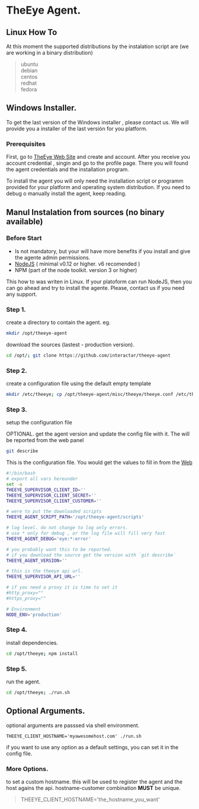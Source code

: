 

# TheEye Agent.


## Linux How To

At this moment the supported distributions by the instalation script are (we are working in a binary distribution)

> ubuntu   
> debian   
> centos   
> redhat   
> fedora   


## Windows Installer.

To get the last version of the Windows installer , please contact us.
We will provide you a installer of the last versión for you platform.

### Prerequisites

First, go to [TheEye Web Site](https://theeye.io) and create and account.
After you receive you account credential , singin and go to the profile page.
There you will found the agent credentials and the installation program.

To install the agent you will only need the installation script or programm provided for your platform and operating system distribution.
If you need to debug o manually install the agent, keep reading.

## Manul Instalation from sources (no binary available)

### Before Start

+ Is not mandatory, but your will have more benefits if you install and give the agente admin permissions.   
+ [NodeJS](https://nodejs.org/en/) ( minimal v0.12 or higher. v6 recomended )    
+ NPM (part of the node toolkit. version 3 or higher)    

This how to was writen in Linux. If your platoform can run NodeJS, then you can go ahead and try to install the agente. Please, contact us if you need any support.

### Step 1.

create a directory to contain the agent. eg.      

```sh
mkdir /opt/theeye-agent
```

download the sources (lastest - production version).    

```sh
cd /opt/; git clone https://github.com/interactar/theeye-agent
```

### Step 2.

create a configuration file using the default empty template

```sh
mkdir /etc/theeye; cp /opt/theeye-agent/misc/theeye/theeye.conf /etc/theeye/theeye.conf
```

### Step 3.

setup the configuration file

OPTIONAL. get the agent version and update the config file with it. The will be reported from the web panel

```sh
git describe
```

This is the configuration file. You would get the values to fill in from the [Web](https://theeye.io/profile)

```sh
#!/bin/bash
# export all vars hereunder
set -a
THEEYE_SUPERVISOR_CLIENT_ID=''
THEEYE_SUPERVISOR_CLIENT_SECRET=''
THEEYE_SUPERVISOR_CLIENT_CUSTOMER=''

# were to put the downloaded scripts
THEEYE_AGENT_SCRIPT_PATH='/opt/theeye-agent/scripts'

# log level. do not change to log only errors.
# use * only for debug , or the log file will fill very fast
THEEYE_AGENT_DEBUG='eye:*:error'

# you probably want this to be reported.
# if you download the source get the version with `git describe`
THEEYE_AGENT_VERSION=''

# this is the theeye api url.
THEEYE_SUPERVISOR_API_URL=''

# if you need a proxy it is time to set it
#http_proxy=""
#https_proxy=""

# Environment
NODE_ENV='production'
```

### Step 4.

install dependencies.

```sh
cd /opt/theeye; npm install
```

### Step 5.
run the agent.

```sh
cd /opt/theeye; ./run.sh
```

## Optional Arguments.

optional arguments are passsed via shell environment.

`THEEYE_CLIENT_HOSTNAME='myawesomehost.com' ./run.sh`

if you want to use any option as a default settings, you can set it in the config file.


### More Options.

to set a custom hostname. this will be used to register the agent and the host agains the api. hostname-customer combination **MUST** be unique.

> THEEYE_CLIENT_HOSTNAME='the_hostname_you_want'


